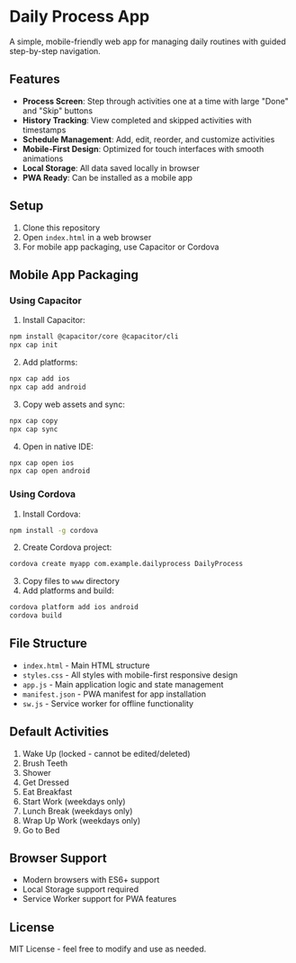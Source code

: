 # Daily Process App

A simple, mobile-friendly web app for managing daily routines with guided step-by-step navigation.

## Features

- **Process Screen**: Step through activities one at a time with large "Done" and "Skip" buttons
- **History Tracking**: View completed and skipped activities with timestamps
- **Schedule Management**: Add, edit, reorder, and customize activities
- **Mobile-First Design**: Optimized for touch interfaces with smooth animations
- **Local Storage**: All data saved locally in browser
- **PWA Ready**: Can be installed as a mobile app

## Setup

1. Clone this repository
2. Open `index.html` in a web browser
3. For mobile app packaging, use Capacitor or Cordova

## Mobile App Packaging

### Using Capacitor

1. Install Capacitor:
```bash
npm install @capacitor/core @capacitor/cli
npx cap init
```

2. Add platforms:
```bash
npx cap add ios
npx cap add android
```

3. Copy web assets and sync:
```bash
npx cap copy
npx cap sync
```

4. Open in native IDE:
```bash
npx cap open ios
npx cap open android
```

### Using Cordova

1. Install Cordova:
```bash
npm install -g cordova
```

2. Create Cordova project:
```bash
cordova create myapp com.example.dailyprocess DailyProcess
```

3. Copy files to `www` directory
4. Add platforms and build:
```bash
cordova platform add ios android
cordova build
```

## File Structure

- `index.html` - Main HTML structure
- `styles.css` - All styles with mobile-first responsive design
- `app.js` - Main application logic and state management
- `manifest.json` - PWA manifest for app installation
- `sw.js` - Service worker for offline functionality

## Default Activities

1. Wake Up (locked - cannot be edited/deleted)
2. Brush Teeth
3. Shower
4. Get Dressed
5. Eat Breakfast
6. Start Work (weekdays only)
7. Lunch Break (weekdays only)
8. Wrap Up Work (weekdays only)
9. Go to Bed

## Browser Support

- Modern browsers with ES6+ support
- Local Storage support required
- Service Worker support for PWA features

## License

MIT License - feel free to modify and use as needed.
